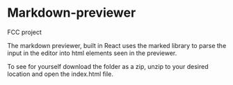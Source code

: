 # Markdown-previewer
FCC project

The markdown previewer, built in React uses the marked library to parse the input in the editor into html elements seen in the previewer. 

To see for yourself download the folder as a zip, unzip to your desired location and open the index.html file.
